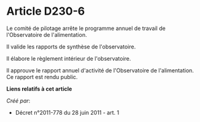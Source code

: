 # Article D230-6

Le comité de pilotage arrête le programme annuel de travail de l'Observatoire de l'alimentation. 

Il valide les rapports de synthèse de l'observatoire. 

Il élabore le règlement intérieur de l'observatoire. 

Il approuve le rapport annuel d'activité de l'Observatoire de l'alimentation. Ce rapport est rendu public.

**Liens relatifs à cet article**

_Créé par_:

  - Décret n°2011-778 du 28 juin 2011 - art. 1
